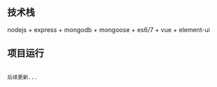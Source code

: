 
## 技术栈

nodejs + express + mongodb + mongoose + es6/7 + vue + element-ui


## 项目运行

```

后续更新...

```


